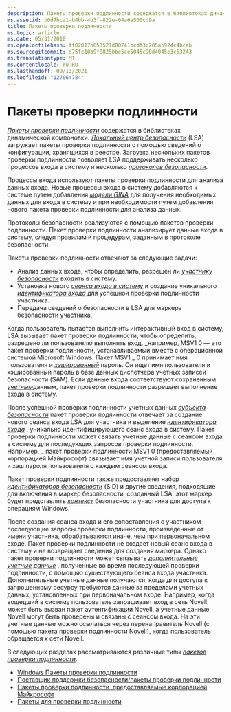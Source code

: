 ```yaml
---
description: Пакеты проверки подлинности содержатся в библиотеках динамической компоновки.
ms.assetid: b0d7bca1-b4bb-4b3f-822e-04a6a500cd9a
title: Пакеты проверки подлинности
ms.topic: article
ms.date: 05/31/2018
ms.openlocfilehash: ff02017b653521d80741bcdf3c205ab924c4bceb
ms.sourcegitcommit: d75fc10b9f0825bbe5ce5045c90d4045e3c53243
ms.translationtype: MT
ms.contentlocale: ru-RU
ms.lasthandoff: 09/13/2021
ms.locfileid: "127064784"
---
```

# <a name="authentication-packages"></a>Пакеты проверки подлинности

[*Пакеты проверки подлинности*](/windows/desktop/SecGloss/a-gly) содержатся в библиотеках динамической компоновки. [*Локальный центр безопасности*](/windows/desktop/SecGloss/l-gly) (LSA) загружает пакеты проверки подлинности с помощью сведений о конфигурации, хранящихся в реестре. Загрузка нескольких пакетов проверки подлинности позволяет LSA поддерживать несколько процессов входа в систему и несколько [*протоколов безопасности*](/windows/desktop/SecGloss/s-gly).

Процессы входа используют пакеты проверки подлинности для анализа данных входа. Новые процессы входа в систему добавляются к системе путем добавления [*модели GINA*](/windows/desktop/SecGloss/g-gly) для получения необходимых данных для входа в систему и при необходимости путем добавления нового пакета проверки подлинности для анализа данных.

Протоколы безопасности реализуются с помощью пакетов проверки подлинности. Пакет проверки подлинности анализирует данные входа в систему, следуя правилам и процедурам, заданным в протоколе безопасности.

Пакеты проверки подлинности отвечают за следующие задачи:

-   Анализ данных входа, чтобы определить, разрешен ли [*участнику безопасности*](/windows/desktop/SecGloss/s-gly) входить в систему.
-   Установка нового [*сеанса входа в систему*](/windows/desktop/SecGloss/l-gly) и создание уникального [*идентификатора входа*](/windows/desktop/SecGloss/l-gly) для успешной проверки подлинности участника.
-   Передача сведений о безопасности в LSA для маркера безопасности участника.

Когда пользователь пытается выполнить интерактивный вход в систему, LSA вызывает пакет проверки подлинности, чтобы определить, разрешено ли пользователю выполнять вход. \_например, MSV1 0 — это пакет проверки подлинности, устанавливаемый вместе с операционной системой Microsoft Windows. Пакет MSV1 \_ 0 принимает имя пользователя и [*хэшированный*](/windows/desktop/SecGloss/h-gly) пароль. Он ищет имя пользователя и хэшированный пароль в базе данных диспетчера учетных записей безопасности (SAM). Если данные входа соответствуют сохраненным [*учетным*](/windows/desktop/SecGloss/c-gly)данным, пакет проверки подлинности разрешает выполнение входа в систему.

После успешной проверки подлинности учетных данных [*субъекта безопасности*](/windows/desktop/SecGloss/s-gly) пакет проверки подлинности отвечает за создание нового сеанса входа LSA для участника и выделение [*идентификатора входа*](/windows/desktop/SecGloss/l-gly) , уникально идентифицирующего сеанс входа в систему. Пакет проверки подлинности может связать учетные данные с сеансом входа в систему для последующих запросов проверки подлинности. Например, \_ пакет проверки подлинности MSV1 0 (предоставляемый корпорацией Майкрософт) связывает имя учетной записи пользователя и хэш пароля пользователя с каждым сеансом входа.

Пакет проверки подлинности также предоставляет набор [*идентификаторов безопасности*](/windows/desktop/SecGloss/s-gly) (SID) и другие сведения, подходящие для включения в маркер безопасности, созданный LSA. этот маркер будет представлять [*контекст*](/windows/desktop/SecGloss/c-gly) безопасности участника для доступа к операциям Windows.

После создания сеанса входа и его сопоставления с участником последующие запросы проверки подлинности, произведенные от имени участника, обрабатываются иначе, чем при первоначальном входе. Пакет проверки подлинности не создает новый сеанс входа в систему и не возвращает сведения для создания маркера. Однако пакет проверки подлинности может связывать [*дополнительные учетные данные*](/windows/desktop/SecGloss/s-gly) , полученные во время последующей проверки подлинности, с помощью существующего сеанса входа участника. Дополнительные учетные данные получаются, когда для доступа к запрошенному ресурсу требуются данные за пределами учетных данных, установленных при первоначальном входе. Например, когда вошедший в систему пользователь запрашивает вход в сеть Novell, может быть вызван пакет аутентификации Novell, а учетные данные Novell могут быть проверены и связаны с сеансом входа. На эти учетные данные можно ссылаться через перенаправитель Novell (с помощью пакета проверки подлинности Novell), когда пользователь обращается к сети Novell.

В следующих разделах рассматриваются различные типы [*пакетов проверки подлинности*](/windows/desktop/SecGloss/a-gly).

-   [Windows Пакеты проверки подлинности](windows-authentication-packages.md)
-   [Поставщик поддержки безопасности/пакеты проверки подлинности](security-support-provider-authentication-packages.md)
-   [Пакеты проверки подлинности, предоставляемые корпорацией Майкрософт](authentication-packages-provided-by-microsoft.md)
-   [Пакеты для проверки подлинности](subauthentication-packages.md)

 

 
